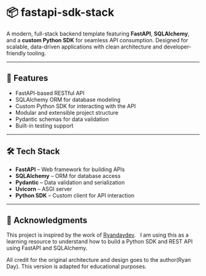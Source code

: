 # 📦 fastapi-sdk-stack

A modern, full-stack backend template featuring **FastAPI**, **SQLAlchemy**, and a **custom Python SDK** for seamless API consumption. Designed for scalable, data-driven applications with clean architecture and developer-friendly tooling.

---
## 🚀 Features

- FastAPI-based RESTful API
- SQLAlchemy ORM for database modeling
- Custom Python SDK for interacting with the API
- Modular and extensible project structure
- Pydantic schemas for data validation
- Built-in testing support

---
## 🛠️ Tech Stack

- **FastAPI** – Web framework for building APIs
- **SQLAlchemy** – ORM for database access
- **Pydantic** – Data validation and serialization
- **Uvicorn** – ASGI server
- **Python SDK** – Custom client for API interaction

---

## 🙏 Acknowledgments

This project is inspired by the work of [Ryandaydev](https://github.com/Ryandaydev).
  
I am using this as a learning resource to understand how to build a Python SDK and REST API using FastAPI and SQLAlchemy.

All credit for the original architecture and design goes to the author(Ryan Day). This version is adapted for educational purposes.
